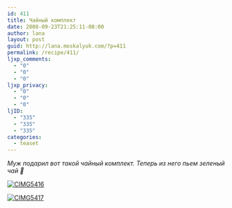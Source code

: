 ```yaml
---
id: 411
title: Чайный комплект
date: 2008-09-23T21:25:11-08:00
author: lana
layout: post
guid: http://lana.moskalyuk.com/?p=411
permalink: /recipe/411/
ljxp_comments:
  - "0"
  - "0"
  - "0"
ljxp_privacy:
  - "0"
  - "0"
  - "0"
ljID:
  - "335"
  - "335"
  - "335"
categories:
  - teaset
---
```

_Муж подарил вот такой чайный комплект. Теперь из него пьем зеленый чай 🙂_

<a class="flickr-image" title="CIMG5416" rel="flickr-mgr" href="http://www.flickr.com/photos/67405678@N00/2884211044/"><img class="flickr-large" longdesc="http://farm4.static.flickr.com/3049/2884211044_56f02676fd_o.jpg" src="http://farm4.static.flickr.com/3049/2884211044_96b8682c09.jpg" alt="CIMG5416" /></a>

<a class="flickr-image" title="CIMG5417" rel="flickr-mgr" href="http://www.flickr.com/photos/67405678@N00/2884214670/"><img class="flickr-large" longdesc="http://farm4.static.flickr.com/3094/2884214670_e97f7c98ec_o.jpg" src="http://farm4.static.flickr.com/3094/2884214670_2942784d3d.jpg" alt="CIMG5417" /></a>